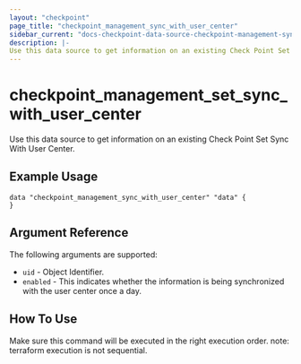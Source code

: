 ```yaml
---
layout: "checkpoint"
page_title: "checkpoint_management_sync_with_user_center"
sidebar_current: "docs-checkpoint-data-source-checkpoint-management-sync-with-user-center"
description: |-
Use this data source to get information on an existing Check Point Set Sync With User Center.
---
```


# checkpoint_management_set_sync_with_user_center

Use this data source to get information on an existing Check Point Set Sync With User Center.

## Example Usage


```hcl
data "checkpoint_management_sync_with_user_center" "data" {
}
```

## Argument Reference

The following arguments are supported:

* `uid` - Object Identifier.
* `enabled` - This indicates whether the information is being synchronized with the user center once a day.

## How To Use
Make sure this command will be executed in the right execution order. 
note: terraform execution is not sequential.  

